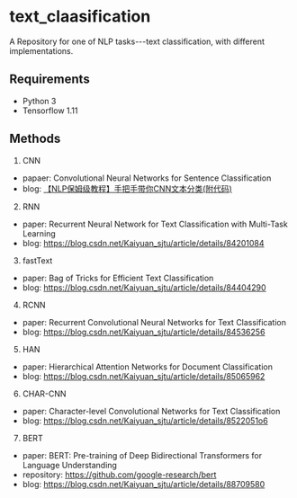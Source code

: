 # text_claasification
A Repository for one of NLP tasks---text classification, with different implementations.
## Requirements
- Python 3
- Tensorflow 1.11
## Methods
1. CNN 
- papaer: Convolutional Neural Networks for Sentence Classification
- blog: [【NLP保姆级教程】手把手带你CNN文本分类(附代码)](https://mp.weixin.qq.com/s?__biz=MzIxMzkwNjM2NQ==&mid=100000370&idx=1&sn=7448bbc1060f70a9098b74fe7698e6af&chksm=17aee4a020d96db667da15dc643bd1a1c30c26f9fb98087e5479d8efadb0a97338080d499317#rd)
2. RNN
- paper: Recurrent Neural Network for Text Classification with Multi-Task Learning
- blog: https://blog.csdn.net/Kaiyuan_sjtu/article/details/84201084
3. fastText
- paper: Bag of Tricks for Efficient Text Classification
- blog: https://blog.csdn.net/Kaiyuan_sjtu/article/details/84404290
4. RCNN
- paper: Recurrent Convolutional Neural Networks for Text Classification
- blog: https://blog.csdn.net/Kaiyuan_sjtu/article/details/84536256
5. HAN
- paper: Hierarchical Attention Networks for Document Classification
- blog: https://blog.csdn.net/Kaiyuan_sjtu/article/details/85065962
6. CHAR-CNN
- paper: Character-level Convolutional Networks for Text Classification
- blog: https://blog.csdn.net/Kaiyuan_sjtu/article/details/8522051o6  
7. BERT  
- paper: BERT: Pre-training of Deep Bidirectional Transformers for Language Understanding  
- repository: https://github.com/google-research/bert  
- blog: https://blog.csdn.net/Kaiyuan_sjtu/article/details/88709580

